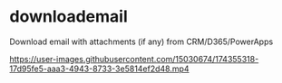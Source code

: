 # downloademail
Download email with attachments (if any) from CRM/D365/PowerApps


https://user-images.githubusercontent.com/15030674/174355318-17d95fe5-aaa3-4943-8733-3e5814ef2d48.mp4

